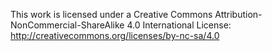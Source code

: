 This work is licensed under a Creative Commons Attribution-NonCommercial-ShareAlike 4.0 International License:
http://creativecommons.org/licenses/by-nc-sa/4.0